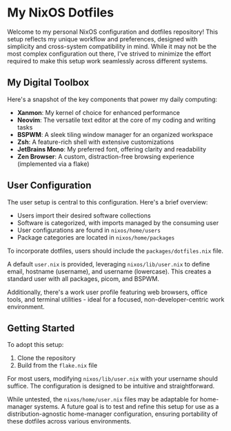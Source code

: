 # My NixOS Dotfiles

Welcome to my personal NixOS configuration and dotfiles repository! This setup reflects my unique workflow and preferences, designed with simplicity and cross-system compatibility in mind. While it may not be the most complex configuration out there, I've strived to minimize the effort required to make this setup work seamlessly across different systems.

## My Digital Toolbox

Here's a snapshot of the key components that power my daily computing:

- **Xanmon**: My kernel of choice for enhanced performance
- **Neovim**: The versatile text editor at the core of my coding and writing tasks
- **BSPWM**: A sleek tiling window manager for an organized workspace
- **Zsh**: A feature-rich shell with extensive customizations
- **JetBrains Mono**: My preferred font, offering clarity and readability
- **Zen Browser**: A custom, distraction-free browsing experience (implemented via a flake)

## User Configuration

The user setup is central to this configuration. Here's a brief overview:

- Users import their desired software collections
- Software is categorized, with imports managed by the consuming user
- User configurations are found in `nixos/home/users`
- Package categories are located in `nixos/home/packages`

To incorporate dotfiles, users should include the `packages/dotfiles.nix` file.

A default `user.nix` is provided, leveraging `nixos/lib/user.nix` to define email, hostname (username), and username (lowercase). This creates a standard user with all packages, picom, and BSPWM.

Additionally, there's a work user profile featuring web browsers, office tools, and terminal utilities - ideal for a focused, non-developer-centric work environment.

## Getting Started

To adopt this setup:

1. Clone the repository
2. Build from the `flake.nix` file

For most users, modifying `nixos/lib/user.nix` with your username should suffice. The configuration is designed to be intuitive and straightforward.

While untested, the `nixos/home/user.nix` files may be adaptable for home-manager systems. A future goal is to test and refine this setup for use as a distribution-agnostic home-manager configuration, ensuring portability of these dotfiles across various environments.
